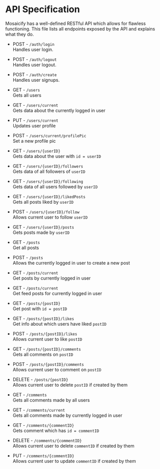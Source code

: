 
# API Specification
Mosaicify has a well-defined RESTful API which allows for flawless functioning. This file lists all endpoints exposed by the API and explains what they do.

- POST - `/auth/login` \
Handles user login.

- POST - `/auth/logout` \
Handles user logout.

- POST - `/auth/create` \
Handles user signups.

- GET - `/users` \
Gets all users

- GET - `/users/current` \
Gets data about the currently logged in user

- PUT - `/users/current` \
Updates user profile

- POST - `/users/current/profilePic` \
Set a new profile pic

- GET - `/users/{userID}` \
Gets data about the user with `id = userID`

- GET - `/users/{userID}/followers` \
Gets data of all followers of `userID`

- GET - `/users/{userID}/following` \
Gets data of all users followed by `userID`

- GET - `/users/{userID}/likedPosts` \
Gets all posts liked by `userID`

- POST - `/users/{userID}/follow` \
Allows current user to follow `userID`

- GET - `/users/{userID}/posts` \
Gets posts made by `userID`

- GET - `/posts` \
Get all posts

- POST - `/posts` \
Allows the currently logged in user to create a new post

- GET - `/posts/current` \
Get posts by currently logged in user

- GET - `/posts/current` \
Get feed posts for currently logged in user

- GET - `/posts/{postID}` \
Get post with `id = postID`

- GET - `/posts/{postID}/likes` \
Get info about which users have liked `postID`

- POST - `/posts/{postID}/likes` \
Allows current user to like `postID`

- GET - `/posts/{postID}/comments` \
Gets all comments on `postID`

- POST - `/posts/{postID}/comments` \
Allows current user to comment on `postID`

- DELETE - `/posts/{postID}` \
Allows current user to delete `postID` if created by them

- GET - `/comments` \
Gets all comments made by all users

- GET - `/comments/current` \
Gets all comments made by currently logged in user

- GET - `/comments/{commentID}` \
Gets comment which has `id = commentID`

- DELETE - `/comments/{commentID}` \
Allows current user to delete `commentID` if created by them

- PUT - `/comments/{commentID}` \
Allows current user to update `commentID` if created by them